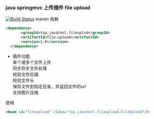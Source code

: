 ### java springmvc 上传插件 file upload

[![Build Status](https://travis-ci.org/NormanGyllenhaal/file-upload.svg?branch=master)](https://travis-ci.org/NormanGyllenhaal/file-upload)
  maven 依赖
```xml
<dependency>
       <groupId>top.javatool.fileuplod</groupId>
       <artifactId>file-upload</artifactId>
       <version>1.0</version>
  </dependency>
```
        
- 插件功能  
   单个或多个文件上传  
   同步异步文件处理  
   校验文件后缀    
   校验文件头  
   保存文件到指定目录，并返回文件的url  
   支持图片压缩  
 
使用
```xml
<bean id="fileupload" class="top.javatool.fileupload.FileUpload"/>
```